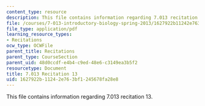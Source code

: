 ```yaml
---
content_type: resource
description: This file contains information regarding 7.013 recitation 13.
file: /courses/7-013-introductory-biology-spring-2013/1627922b11242e763bf1245678fa28e8_MIT7_013S12_Recitation_13.pdf
file_type: application/pdf
learning_resource_types:
- Recitations
ocw_type: OCWFile
parent_title: Recitations
parent_type: CourseSection
parent_uid: 48d0ccdf-e4b4-c9ed-48e6-c3149ea3b5f2
resourcetype: Document
title: 7.013 Recitation 13
uid: 1627922b-1124-2e76-3bf1-245678fa28e8
---
```

This file contains information regarding 7.013 recitation 13.

